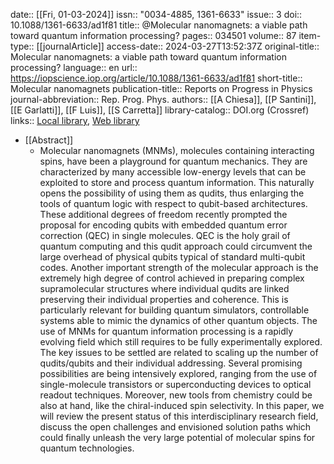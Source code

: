 date:: [[Fri, 01-03-2024]]
issn:: "0034-4885, 1361-6633"
issue:: 3
doi:: 10.1088/1361-6633/ad1f81
title:: @Molecular nanomagnets: a viable path toward quantum information processing?
pages:: 034501
volume:: 87
item-type:: [[journalArticle]]
access-date:: 2024-03-27T13:52:37Z
original-title:: Molecular nanomagnets: a viable path toward quantum information processing?
language:: en
url:: https://iopscience.iop.org/article/10.1088/1361-6633/ad1f81
short-title:: Molecular nanomagnets
publication-title:: Reports on Progress in Physics
journal-abbreviation:: Rep. Prog. Phys.
authors:: [[A Chiesa]], [[P Santini]], [[E Garlatti]], [[F Luis]], [[S Carretta]]
library-catalog:: DOI.org (Crossref)
links:: [Local library](zotero://select/library/items/J8YSTG8U), [Web library](https://www.zotero.org/users/9044942/items/J8YSTG8U)

- [[Abstract]]
	- Molecular nanomagnets (MNMs), molecules containing interacting spins, have been a playground for quantum mechanics. They are characterized by many accessible low-energy levels that can be exploited to store and process quantum information. This naturally opens the possibility of using them as qudits, thus enlarging the tools of quantum logic with respect to qubit-based architectures. These additional degrees of freedom recently prompted the proposal for encoding qubits with embedded quantum error correction (QEC) in single molecules. QEC is the holy grail of quantum computing and this qudit approach could circumvent the large overhead of physical qubits typical of standard multi-qubit codes. Another important strength of the molecular approach is the extremely high degree of control achieved in preparing complex supramolecular structures where individual qudits are linked preserving their individual properties and coherence. This is particularly relevant for building quantum simulators, controllable systems able to mimic the dynamics of other quantum objects. The use of MNMs for quantum information processing is a rapidly evolving field which still requires to be fully experimentally explored. The key issues to be settled are related to scaling up the number of qudits/qubits and their individual addressing. Several promising possibilities are being intensively explored, ranging from the use of single-molecule transistors or superconducting devices to optical readout techniques. Moreover, new tools from chemistry could be also at hand, like the chiral-induced spin selectivity. In this paper, we will review the present status of this interdisciplinary research field, discuss the open challenges and envisioned solution paths which could finally unleash the very large potential of molecular spins for quantum technologies.